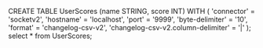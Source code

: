 CREATE TABLE UserScores (name STRING, score INT)
WITH (
'connector' = 'socketv2',
'hostname' = 'localhost',
'port' = '9999',
'byte-delimiter' = '10',
'format' = 'changelog-csv-v2',
'changelog-csv-v2.column-delimiter' = '|'
);
select * from UserScores;